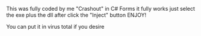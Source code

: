 This was fully coded by me "Crashout" in C# Forms it fully works just select the exe plus the dll after click the "Inject" button ENJOY!

You can put it in virus total if you desire
